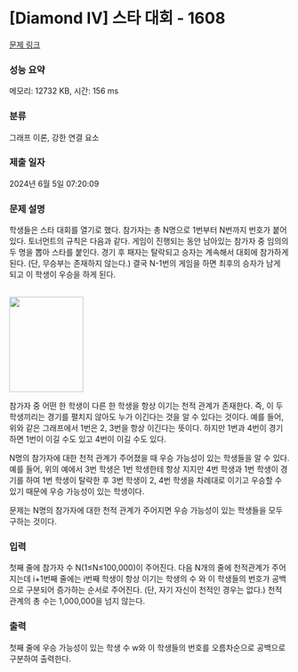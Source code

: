 # [Diamond IV] 스타 대회 - 1608 

[문제 링크](https://www.acmicpc.net/problem/1608) 

### 성능 요약

메모리: 12732 KB, 시간: 156 ms

### 분류

그래프 이론, 강한 연결 요소

### 제출 일자

2024년 6월 5일 07:20:09

### 문제 설명

<p>학생들은 스타 대회를 열기로 했다. 참가자는 총 N명으로 1번부터 N번까지 번호가 붙어있다. 토너먼트의 규칙은 다음과 같다. 게임이 진행되는 동안 남아있는 참가자 중 임의의 두 명을 뽑아 스타를 붙인다. 경기 후 패자는 탈락되고 승자는 계속해서 대회에 참가하게 된다. (단, 무승부는 존재하지 않는다.) 결국 N-1번의 게임을 하면 최후의 승자가 남게 되고 이 학생이 우승을 하게 된다.</p>
<p><br>
<img width="133" height="171" alt="" src=""></p>
<p>참가자 중 어떤 한 학생이 다른 한 학생을 항상 이기는 천적 관계가 존재한다. 즉, 이 두 학생끼리는 경기를 펼치지 않아도 누가 이긴다는 것을 알 수 있다는 것이다. 예를 들어, 위와 같은 그래프에서 1번은 2, 3번을 항상 이긴다는 뜻이다. 하지만 1번과 4번이 경기하면 1번이 이길 수도 있고 4번이 이길 수도 있다.</p>
<p>N명의 참가자에 대한 천적 관계가 주어졌을 때 우승 가능성이 있는 학생들을 알 수 있다. 예를 들어, 위의 예에서 3번 학생은 1번 학생한테 항상 지지만 4번 학생과 1번 학생이 경기를 하여 1번 학생이 탈락한 후 3번 학생이 2, 4번 학생을 차례대로 이기고 우승할 수 있기 때문에 우승 가능성이 있는 학생이다.</p>
<p>문제는 N명의 참가자에 대한 천적 관계가 주어지면 우승 가능성이 있는 학생들을 모두 구하는 것이다. </p>

### 입력 

 <p>첫째 줄에 참가자 수 N(1≤N≤100,000)이 주어진다. 다음 N개의 줄에 천적관계가 주어지는데 i+1번째 줄에는 i번째 학생이 항상 이기는 학생의 수 와 이 학생들의 번호가 공백으로 구분되어 증가하는 순서로 주어진다. (단, 자기 자신이 천적인 경우는 없다.) 천적 관계의 총 수는 1,000,000을 넘지 않는다.</p>

### 출력 

 <p>첫째 줄에 우승 가능성이 있는 학생 수 w와 이 학생들의 번호를 오름차순으로 공백으로 구분하여 출력한다.</p>

